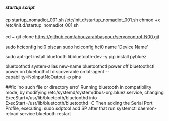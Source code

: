 

##### startup script

cp startup_nomadiot_001.sh /etc/init.d/startup_nomadiot_001.sh
chmod +x /etc/init.d/startup_nomadiot_001.sh




####
cd ~
git clone https://github.com/abouzarabbaspour/servocontrol-N00.git

sudo hciconfig hci0 piscan
sudo hciconfig hci0 name 'Device Name'

sudo apt-get install bluetooth libbluetooth-dev -y
pip install pybluez

bluetoothctl system-alias new-name
bluetoothctl power off
bluetoothctl power on
bluetoothctl discoverable on
bt-agent --capability=NoInputNoOutput -p pins


##fix 'no such file or directory erro'
Running bluetooth in compatibility mode,
by modifying /etc/systemd/system/dbus-org.bluez.service,
changing
ExecStart=/usr/lib/bluetooth/bluetoothd
into
ExecStart=/usr/lib/bluetooth/bluetoothd -C
Then adding the Serial Port Profile, executing: 
sudo sdptool add SP
after that run
systemctl daemon-reload 
service bluetooth restart